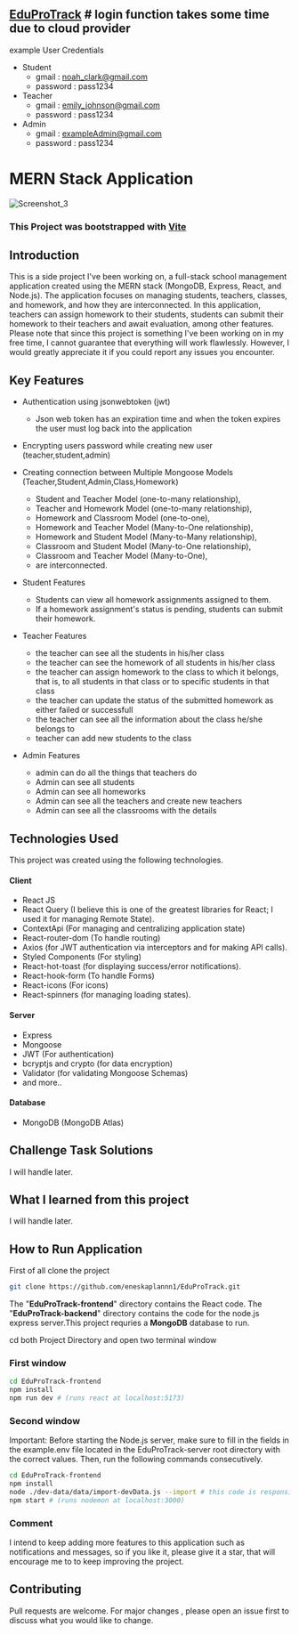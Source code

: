 ## [EduProTrack](https://eduprotrack-frontend.onrender.com)  # login function takes some time due to cloud provider
example User Credentials

- Student
  - gmail : noah_clark@gmail.com
  - password : pass1234
- Teacher
  - gmail : emily_johnson@gmail.com
  - password : pass1234
- Admin
  - gmail : exampleAdmin@gmail.com
  - password : pass1234



# MERN Stack Application

![Screenshot_3](https://github.com/eneskaplannn1/EduProTrack/assets/111773033/e579a6fd-fad5-4de2-bb9c-3d93a494786e)

### This Project was bootstrapped with [Vite](https://github.com/vitejs/vite)

## Introduction
This is a side project I've been working on, a full-stack school management application created using the MERN stack (MongoDB, Express, React, and Node.js). The application focuses on managing students, teachers, classes, and homework, and how they are interconnected. In this application, teachers can assign homework to their students, students can submit their homework to their teachers and await evaluation, among other features. Please note that since this project is something I've been working on in my free time, I cannot guarantee that everything will work flawlessly. However, I would greatly appreciate it if you could report any issues you encounter.


## Key Features

- Authentication using jsonwebtoken (jwt)
  - Json web token has an expiration time and when the token expires the user must log back into the application
- Encrypting users password while creating new user (teacher,student,admin)
- Creating connection between Multiple Mongoose Models (Teacher,Student,Admin,Class,Homework)
  - Student and Teacher Model (one-to-many relationship),
  - Teacher and Homework Model (one-to-many relationship),
  - Homework and Classroom Model (one-to-one),
  - Homework and Teacher Model (Many-to-One relationship),
  - Homework and Student Model (Many-to-Many relationship),
  - Classroom and Student Model (Many-to-One relationship),
  - Classroom and Teacher Model (Many-to-One),
  - are interconnected.

- Student Features
  - Students can view all homework assignments assigned to them.
  - If a homework assignment's status is pending, students can submit their homework.
    
- Teacher Features
  - the teacher can see all the students in his/her class
  - the teacher can see the homework of all students in his/her class
  - the teacher can assign homework to the class to which it belongs, that is, to all students in that class or to specific students in that class
  - the teacher can update the status of the submitted homework as either failed or successfull
  - the teacher can see all the information about the class he/she belongs to
  - teacher can add new students to the class
    
 - Admin Features
    - admin can do all the things that teachers do
    - Admin can see all students
    - Admin can see all homeworks
    - Admin can see all the teachers and create new teachers
    - Admin can see all the classrooms with the details

## Technologies Used

This project was created using the following technologies.

#### Client
- React JS
- React Query (I believe this is one of the greatest libraries for React; I used it for managing Remote State).
- ContextApi (For managing and centralizing application state)
- React-router-dom (To handle routing)
- Axios (for JWT authentication via interceptors and for making API calls).
- Styled Components (For styling)
- React-hot-toast (for displaying success/error notifications).
- React-hook-form (To handle Forms)
- React-icons (For icons)
- React-spinners (for managing loading states).

#### Server
- Express
- Mongoose
- JWT (For authentication)
- bcryptjs and crypto (for data encryption)
- Validator (for validating Mongoose Schemas)
- and more..

#### Database
- MongoDB (MongoDB Atlas)

## Challenge Task Solutions
I will handle later.
## What I learned from this project 
I will handle later.


## How to Run Application

First of all clone the project

```bash
git clone https://github.com/eneskaplannn1/EduProTrack.git
```

The "**EduProTrack-frontend**" directory contains the React code. The "**EduProTrack-backend**" directory contains the code for the node.js express server.This project requries a **MongoDB** database to run.

cd both Project Directory and open two terminal window

### First window

```bash
cd EduProTrack-frontend
npm install
npm run dev # (runs react at localhost:5173)
```

### Second window

Important: Before starting the Node.js server, make sure to fill in the fields in the example.env file located in the EduProTrack-server root directory with the correct values. Then, run the following commands consecutively.

```bash
cd EduProTrack-frontend
npm install
node ./dev-data/data/import-devData.js --import # this code is responsible for creating teacher,homework student and class datas into mongoDB database
npm start # (runs nodemon at localhost:3000)
```


### Comment 
I intend to keep adding more features to this application such as notifications and messages, so if you like it, please give it a star, that will encourage me to to keep improving the project.


## Contributing

Pull requests are welcome. For major changes , please open an issue first to discuss what you would like to change.
